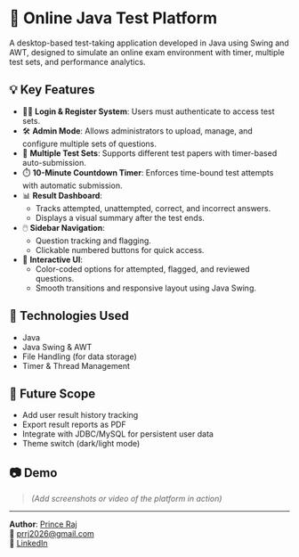 # 🧪 Online Java Test Platform

A desktop-based test-taking application developed in Java using Swing and AWT, designed to simulate an online exam environment with timer, multiple test sets, and performance analytics.

## 💡 Key Features

- 🧑‍💻 **Login & Register System**: Users must authenticate to access test sets.
- 🛠️ **Admin Mode**: Allows administrators to upload, manage, and configure multiple sets of questions.
- 🧾 **Multiple Test Sets**: Supports different test papers with timer-based auto-submission.
- ⏱️ **10-Minute Countdown Timer**: Enforces time-bound test attempts with automatic submission.
- 📊 **Result Dashboard**:
  - Tracks attempted, unattempted, correct, and incorrect answers.
  - Displays a visual summary after the test ends.
- 🖱️ **Sidebar Navigation**:
  - Question tracking and flagging.
  - Clickable numbered buttons for quick access.
- 🎨 **Interactive UI**:
  - Color-coded options for attempted, flagged, and reviewed questions.
  - Smooth transitions and responsive layout using Java Swing.

## 📁 Technologies Used

- Java
- Java Swing & AWT
- File Handling (for data storage)
- Timer & Thread Management

## 🚀 Future Scope

- Add user result history tracking
- Export result reports as PDF
- Integrate with JDBC/MySQL for persistent user data
- Theme switch (dark/light mode)

## 📷 Demo

> *(Add screenshots or video of the platform in action)*

---

**Author**: [Prince Raj](https://github.com/Prixceps)  
📧 prrj2026@gmail.com  
🔗 [LinkedIn](https://linkedin.com/in/prixceps)
